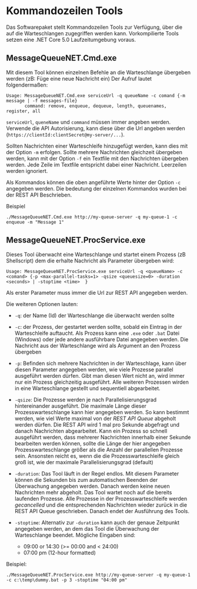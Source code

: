 # Kommandozeilen Tools

Das Softwarepaket stellt Kommandozeilen Tools zur Verfügung, über die auf die Warteschlangen zugegriffen werden kann. Vorkompilierte Tools setzen eine .NET Core 5.0 Laufzeitumgebung voraus.

## MessageQueueNET.Cmd.exe

Mit diesem Tool können einzelnen Befehle an die Warteschlange übergeben werden (zB: Füge eine neue Nachricht ein)
Der Aufruf lautet folgendermaßen:

```
Usage: MessageQueueNET.Cmd.exe serviceUrl -q queueName -c comand {-m message | -f messages-file}
       command: remove, enqueue, dequeue, length, queuenames, register, all
```

`serviceUrl`, `queneName` und `command` müssen immer angeben werden. Verwende die API Autorisierung, kann diese über die Url angeben werden (`https://clientId:clientSecret@my-server/...`).

Sollten Nachrichten einer Warteschleife hinzugefügt werden, kann dies mit der Option `-m` erfolgen. Sollte mehrere Nachrichten gleichzeit übergeben werden,
kann mit der Option `-f` ein Textfile mit den Nachrichten übergeben werden. Jede Zeile im Textfile entspricht dabei einer Nachricht. Leerzeilen werden ignoriert.

Als Kommandos können die oben angeführte Werte hinter der Option `-c` angegeben werden. Die bedeutung der einzelnen Kommandos wurden bei der REST API Beschrieben.

Beispiel

```
./MessageQueueNET.Cmd.exe http://my-queue-server -q my-queue-1 -c enqueue -m "Message 1"
```

## MessageQueueNET.ProcService.exe

Dieses Tool überwacht eine Warteschlange und startet einem Prozess (zB Shellscript) dem die erhalte Nachricht als Parameter übergeben wird:

```
Usage: MessageQueueNET.ProcService.exe serviceUrl -q <queueName> -c <comand> {-p <max-parallel-tasks=1> -qsize <queuesize=0> -duration <seconds> | -stoptime <time>  }
```

Als erster Parameter muss immer die Url zur REST API angegeben werden. 

Die weiteren Optionen lauten:

* `-q`:
   der Name (Id) der Warteschlange die überwacht werden sollte

* `-c`: 
   der Prozess, der gestartet werden sollte, sobald ein Eintrag in der Warteschleife auftaucht. Als Prozess kann eine `.exe` oder `.bat` Datei (Windows) oder jede andere ausführbare Datei angegeben werden.
   Die Nachricht aus der Warteschlange wird als Argument an den Prozess übergeben

* `-p`: 
   Befinden sich mehrere Nachrichten in der Warteschlage, kann über diesen Parameter angegeben werden, wie viele Prozesse parallel ausgeführt werden dürfen. Gibt man diesen Wert nicht an, wird immer nur ein Prozess gleichzeitig ausgeführt.
   Alle weiteren Prozessen wirden in eine Warteschlange gestellt und sequentiell abgearbeitet.

* `-qsize`: 
   Die Prozesse werden je nach Parallelisierungsgrad hintereinander ausgeführt. Die maximale Länge dieser Prozesswarteschlange kann hier angegeben werden. So kann bestimmt werden, wie viel Werte maximal von der *REST API Queue* abgeholt werden
   dürfen. Die REST API wird 1 mal pro Sekunde abgefragt und danach Nachrichten abgearbeitet. Kann ein Prozess so schnell ausgeführt werden, dass mehrerer Nachrichten innerhalb einer Sekunde bearbeiten werden können, sollte die Länge der 
   hier angegeben Prozesswarteschlange größer als die Anzahl der parallellen Prozesse sein. Ansonsten reicht es, wenn die die Prozesswarteschleife gleich groß ist, wie der maximale Parallelisierungsgrad (default) 

* `-duration`:
   Das Tool läuft in der Regel endlos. Mit diesem Parameter können die Sekunden bis zum automatischen Beenden der Überwachung angegeben werden. Danach werden keine neuen Nachrichten mehr abgeholt. Das Tool wartet noch
   auf die bereits laufenden Prozesse. Alle Prozesse in der Prozesswarteschleife werden *gecancelled* und die entsprechenden Nachrichten wieder zurück in die REST API Queue geschrieben. Danach endet der Ausführung des Tools.

* `-stoptime`:
   Alternativ zur `-duration` kann auch der genaue Zeitpunkt angegeben werden, an dem das Tool die Überwachung der Warteschlange beendet. Mögliche Eingaben sind: 

   * 09:00 or 14:30  (>= 00:00 and < 24:00)
   * 07:00 pm  (12-hour formatted)

Beispiel:

```
./MessageQueueNET.ProcService.exe http://my-queue-server -q my-queue-1 -c c:\temp\dummy.bat -p 3 -stoptime "04:00 pm"
```